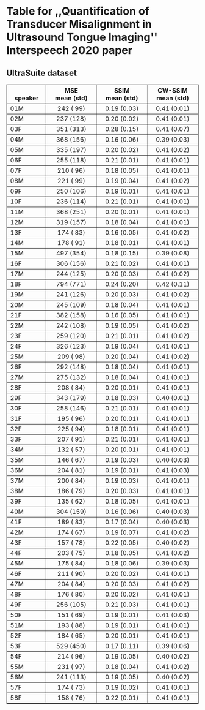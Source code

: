 # Table for ,,Quantification of Transducer Misalignment in Ultrasound Tongue Imaging'' Interspeech 2020 paper

## UltraSuite dataset

<table border="1">
<tr>
   <th width="90"> <br/> speaker</th>
   <th width="130">MSE <br/> mean (std)</th>
   <th width="130">SSIM <br/> mean (std)</th>
   <th width="130">CW-SSIM <br/> mean (std)</th>
</tr>

<tr>
    <td>
        01M
    </td>
    <td align="center">
         242 ( 99)
    </td>
    <td align="center">
         0.19 (0.03)
    </td>
    <td align="center">
         0.41 (0.01)
    </td>
</tr>
<tr>
    <td>
        02M
    </td>
    <td align="center">
         237 (128)
    </td>
    <td align="center">
         0.20 (0.02)
    </td>
    <td align="center">
         0.41 (0.01)
    </td>
</tr>
<tr>
    <td>
        03F
    </td>
    <td align="center">
         351 (313)
    </td>
    <td align="center">
         0.28 (0.15)
    </td>
    <td align="center">
         0.41 (0.07)
    </td>
</tr>
<tr>
    <td>
        04M
    </td>
    <td align="center">
         368 (156)
    </td>
    <td align="center">
         0.16 (0.06)
    </td>
    <td align="center">
         0.39 (0.03)
    </td>
</tr>
<tr>
    <td>
        05M
    </td>
    <td align="center">
         335 (197)
    </td>
    <td align="center">
         0.20 (0.02)
    </td>
    <td align="center">
         0.41 (0.02)
    </td>
</tr>
<tr>
    <td>
        06F
    </td>
    <td align="center">
         255 (118)
    </td>
    <td align="center">
         0.21 (0.01)
    </td>
    <td align="center">
         0.41 (0.01)
    </td>
</tr>
<tr>
    <td>
        07F
    </td>
    <td align="center">
         210 ( 96)
    </td>
    <td align="center">
         0.18 (0.05)
    </td>
    <td align="center">
         0.41 (0.01)
    </td>
</tr>
<tr>
    <td>
        08M
    </td>
    <td align="center">
         221 ( 99)
    </td>
    <td align="center">
         0.19 (0.04)
    </td>
    <td align="center">
         0.41 (0.02)
    </td>
</tr>
<tr>
    <td>
        09F
    </td>
    <td align="center">
         250 (106)
    </td>
    <td align="center">
         0.19 (0.01)
    </td>
    <td align="center">
         0.41 (0.01)
    </td>
</tr>
<tr>
    <td>
        10F
    </td>
    <td align="center">
         236 (114)
    </td>
    <td align="center">
         0.21 (0.01)
    </td>
    <td align="center">
         0.41 (0.01)
    </td>
</tr>
<tr>
    <td>
        11M
    </td>
    <td align="center">
         368 (251)
    </td>
    <td align="center">
         0.20 (0.01)
    </td>
    <td align="center">
         0.41 (0.01)
    </td>
</tr>
<tr>
    <td>
        12M
    </td>
    <td align="center">
         319 (157)
    </td>
    <td align="center">
         0.18 (0.04)
    </td>
    <td align="center">
         0.41 (0.01)
    </td>
</tr>
<tr>
    <td>
        13F
    </td>
    <td align="center">
         174 ( 83)
    </td>
    <td align="center">
         0.16 (0.05)
    </td>
    <td align="center">
         0.41 (0.02)
    </td>
</tr>
<tr>
    <td>
        14M
    </td>
    <td align="center">
         178 ( 91)
    </td>
    <td align="center">
         0.18 (0.01)
    </td>
    <td align="center">
         0.41 (0.01)
    </td>
</tr>
<tr>
    <td>
        15M
    </td>
    <td align="center">
         497 (354)
    </td>
    <td align="center">
         0.18 (0.15)
    </td>
    <td align="center">
         0.39 (0.08)
    </td>
</tr>
<tr>
    <td>
        16F
    </td>
    <td align="center">
         306 (156)
    </td>
    <td align="center">
         0.21 (0.02)
    </td>
    <td align="center">
         0.41 (0.01)
    </td>
</tr>
<tr>
    <td>
        17M
    </td>
    <td align="center">
         244 (125)
    </td>
    <td align="center">
         0.20 (0.03)
    </td>
    <td align="center">
         0.41 (0.02)
    </td>
</tr>
<tr>
    <td>
        18F
    </td>
    <td align="center">
         794 (771)
    </td>
    <td align="center">
         0.24 (0.20)
    </td>
    <td align="center">
         0.42 (0.11)
    </td>
</tr>
<tr>
    <td>
        19M
    </td>
    <td align="center">
         241 (126)
    </td>
    <td align="center">
         0.20 (0.03)
    </td>
    <td align="center">
         0.41 (0.02)
    </td>
</tr>
<tr>
    <td>
        20M
    </td>
    <td align="center">
         245 (109)
    </td>
    <td align="center">
         0.18 (0.04)
    </td>
    <td align="center">
         0.41 (0.01)
    </td>
</tr>
<tr>
    <td>
        21F
    </td>
    <td align="center">
         382 (158)
    </td>
    <td align="center">
         0.16 (0.05)
    </td>
    <td align="center">
         0.41 (0.01)
    </td>
</tr>
<tr>
    <td>
        22M
    </td>
    <td align="center">
         242 (108)
    </td>
    <td align="center">
         0.19 (0.05)
    </td>
    <td align="center">
         0.41 (0.02)
    </td>
</tr>
<tr>
    <td>
        23F
    </td>
    <td align="center">
         259 (120)
    </td>
    <td align="center">
         0.21 (0.01)
    </td>
    <td align="center">
         0.41 (0.02)
    </td>
</tr>
<tr>
    <td>
        24F
    </td>
    <td align="center">
         326 (123)
    </td>
    <td align="center">
         0.19 (0.04)
    </td>
    <td align="center">
         0.41 (0.01)
    </td>
</tr>
<tr>
    <td>
        25M
    </td>
    <td align="center">
         209 ( 98)
    </td>
    <td align="center">
         0.20 (0.04)
    </td>
    <td align="center">
         0.41 (0.02)
    </td>
</tr>
<tr>
    <td>
        26F
    </td>
    <td align="center">
         292 (148)
    </td>
    <td align="center">
         0.18 (0.04)
    </td>
    <td align="center">
         0.41 (0.01)
    </td>
</tr>
<tr>
    <td>
        27M
    </td>
    <td align="center">
         275 (132)
    </td>
    <td align="center">
         0.18 (0.04)
    </td>
    <td align="center">
         0.41 (0.01)
    </td>
</tr>
<tr>
    <td>
        28F
    </td>
    <td align="center">
         208 ( 84)
    </td>
    <td align="center">
         0.20 (0.01)
    </td>
    <td align="center">
         0.41 (0.01)
    </td>
</tr>
<tr>
    <td>
        29F
    </td>
    <td align="center">
         343 (179)
    </td>
    <td align="center">
         0.18 (0.03)
    </td>
    <td align="center">
         0.40 (0.01)
    </td>
</tr>
<tr>
    <td>
        30F
    </td>
    <td align="center">
         258 (146)
    </td>
    <td align="center">
         0.21 (0.01)
    </td>
    <td align="center">
         0.41 (0.01)
    </td>
</tr>
<tr>
    <td>
        31F
    </td>
    <td align="center">
         195 ( 96)
    </td>
    <td align="center">
         0.20 (0.01)
    </td>
    <td align="center">
         0.41 (0.01)
    </td>
</tr>
<tr>
    <td>
        32F
    </td>
    <td align="center">
         225 ( 94)
    </td>
    <td align="center">
         0.18 (0.01)
    </td>
    <td align="center">
         0.41 (0.01)
    </td>
</tr>
<tr>
    <td>
        33F
    </td>
    <td align="center">
         207 ( 91)
    </td>
    <td align="center">
         0.21 (0.01)
    </td>
    <td align="center">
         0.41 (0.01)
    </td>
</tr>
<tr>
    <td>
        34M
    </td>
    <td align="center">
         132 ( 57)
    </td>
    <td align="center">
         0.20 (0.01)
    </td>
    <td align="center">
         0.41 (0.01)
    </td>
</tr>
<tr>
    <td>
        35M
    </td>
    <td align="center">
         146 ( 67)
    </td>
    <td align="center">
         0.19 (0.03)
    </td>
    <td align="center">
         0.40 (0.03)
    </td>
</tr>
<tr>
    <td>
        36M
    </td>
    <td align="center">
         204 ( 81)
    </td>
    <td align="center">
         0.19 (0.01)
    </td>
    <td align="center">
         0.41 (0.03)
    </td>
</tr>
<tr>
    <td>
        37M
    </td>
    <td align="center">
         200 ( 84)
    </td>
    <td align="center">
         0.19 (0.03)
    </td>
    <td align="center">
         0.41 (0.01)
    </td>
</tr>
<tr>
    <td>
        38M
    </td>
    <td align="center">
         186 ( 79)
    </td>
    <td align="center">
         0.20 (0.03)
    </td>
    <td align="center">
         0.41 (0.01)
    </td>
</tr>
<tr>
    <td>
        39F
    </td>
    <td align="center">
         135 ( 62)
    </td>
    <td align="center">
         0.18 (0.05)
    </td>
    <td align="center">
         0.41 (0.01)
    </td>
</tr>
<tr>
    <td>
        40M
    </td>
    <td align="center">
         304 (159)
    </td>
    <td align="center">
         0.16 (0.06)
    </td>
    <td align="center">
         0.40 (0.03)
    </td>
</tr>
<tr>
    <td>
        41F
    </td>
    <td align="center">
         189 ( 83)
    </td>
    <td align="center">
         0.17 (0.04)
    </td>
    <td align="center">
         0.40 (0.03)
    </td>
</tr>
<tr>
    <td>
        42M
    </td>
    <td align="center">
         174 ( 67)
    </td>
    <td align="center">
         0.19 (0.07)
    </td>
    <td align="center">
         0.41 (0.02)
    </td>
</tr>
<tr>
    <td>
        43F
    </td>
    <td align="center">
         157 ( 78)
    </td>
    <td align="center">
         0.22 (0.05)
    </td>
    <td align="center">
         0.40 (0.02)
    </td>
</tr>
<tr>
    <td>
        44F
    </td>
    <td align="center">
         203 ( 75)
    </td>
    <td align="center">
         0.18 (0.05)
    </td>
    <td align="center">
         0.41 (0.02)
    </td>
</tr>
<tr>
    <td>
        45M
    </td>
    <td align="center">
         175 ( 84)
    </td>
    <td align="center">
         0.18 (0.06)
    </td>
    <td align="center">
         0.39 (0.03)
    </td>
</tr>
<tr>
    <td>
        46F
    </td>
    <td align="center">
         211 ( 90)
    </td>
    <td align="center">
         0.20 (0.02)
    </td>
    <td align="center">
         0.41 (0.01)
    </td>
</tr>
<tr>
    <td>
        47M
    </td>
    <td align="center">
         204 ( 84)
    </td>
    <td align="center">
         0.20 (0.03)
    </td>
    <td align="center">
         0.41 (0.02)
    </td>
</tr>
<tr>
    <td>
        48F
    </td>
    <td align="center">
         176 ( 80)
    </td>
    <td align="center">
         0.20 (0.02)
    </td>
    <td align="center">
         0.41 (0.01)
    </td>
</tr>
<tr>
    <td>
        49F
    </td>
    <td align="center">
         256 (105)
    </td>
    <td align="center">
         0.21 (0.03)
    </td>
    <td align="center">
         0.41 (0.01)
    </td>
</tr>
<tr>
    <td>
        50F
    </td>
    <td align="center">
         151 ( 69)
    </td>
    <td align="center">
         0.19 (0.01)
    </td>
    <td align="center">
         0.41 (0.03)
    </td>
</tr>
<tr>
    <td>
        51M
    </td>
    <td align="center">
         193 ( 88)
    </td>
    <td align="center">
         0.19 (0.01)
    </td>
    <td align="center">
         0.41 (0.01)
    </td>
</tr>
<tr>
    <td>
        52F
    </td>
    <td align="center">
         184 ( 65)
    </td>
    <td align="center">
         0.20 (0.01)
    </td>
    <td align="center">
         0.41 (0.01)
    </td>
</tr>
<tr>
    <td>
        53F
    </td>
    <td align="center">
         529 (450)
    </td>
    <td align="center">
         0.17 (0.11)
    </td>
    <td align="center">
         0.39 (0.06)
    </td>
</tr>
<tr>
    <td>
        54F
    </td>
    <td align="center">
         214 ( 96)
    </td>
    <td align="center">
         0.19 (0.05)
    </td>
    <td align="center">
         0.40 (0.02)
    </td>
</tr>
<tr>
    <td>
        55M
    </td>
    <td align="center">
         231 ( 97)
    </td>
    <td align="center">
         0.18 (0.04)
    </td>
    <td align="center">
         0.41 (0.02)
    </td>
</tr>
<tr>
    <td>
        56M
    </td>
    <td align="center">
         241 (113)
    </td>
    <td align="center">
         0.19 (0.05)
    </td>
    <td align="center">
         0.40 (0.02)
    </td>
</tr>
<tr>
    <td>
        57F
    </td>
    <td align="center">
         174 ( 73)
    </td>
    <td align="center">
         0.19 (0.02)
    </td>
    <td align="center">
         0.41 (0.01)
    </td>
</tr>
<tr>
    <td>
        58F
    </td>
    <td align="center">
         158 ( 76)
    </td>
    <td align="center">
         0.22 (0.01)
    </td>
    <td align="center">
         0.41 (0.01)
    </td>
</tr>
</table>
